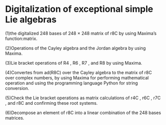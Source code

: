 # Digitalization of exceptional simple Lie algebras
(1)the digitalized 248 bases of 248 × 248 matrix of r8C by using Maxima’s function:matrix.

(2)Operations of the Cayley algebra and the Jordan algebra by using Maxima.

(3)Lie bracket operations of R4 , R6 , R7 , and R8 by using Maxima.

(4)Convertes from ad(R8C) over the Cayley algebra to the matrix of r8C over
complex numbers, by using Maxima for performing mathematical operation
and using the programming language Python for string conversion.

(5)Check the Lie bracket operations as matrix calculations of r4C , r6C , r7C , and r8C
and confirming these root systems.

(6)Decompose an element of r8C into a linear combination of the 248 bases matrices.
